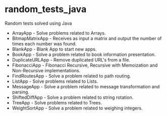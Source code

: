 # random_tests_java
Random tests solved using Java

* ArrayApp - Solve problems related to Arrays.
* BitmapMatrixApp - Receives as input a matrix and output the number of times each number was found.
* BlankApp - Blank App to start new apps.
* BookApp - Solve a problem related to book information presentation.
* DuplicateURLApp - Remove duplicated URL's from a file.
* FibonacciApp - Fibonacci Recursive, Recursive with Memoization and Non-Recursive implementations. 
* FindRoutesApp - Solve a problem related to path routing.
* ListApp - Solve problems related to Lists.
* MessageApp - Solve a problem related to message transformation and parsing.
* ShiftedDiffApp - Solve a problem related to string rotation.
* TreeApp - Solve problems related to Trees.
* WeightSortApp - Solve a problem related to weighing integers.